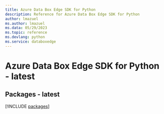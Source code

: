 ```yaml
---
title: Azure Data Box Edge SDK for Python
description: Reference for Azure Data Box Edge SDK for Python
author: lmazuel
ms.author: lmazuel
ms.data: 05/29/2023
ms.topic: reference
ms.devlang: python
ms.service: databoxedge
---
```

# Azure Data Box Edge SDK for Python - latest
## Packages - latest
[!INCLUDE [packages](data-box-edge-index.md)]